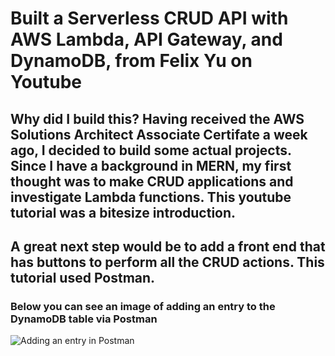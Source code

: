 # Built a Serverless CRUD API with AWS Lambda, API Gateway, and DynamoDB, from Felix Yu on Youtube

## Why did I build this? Having received the AWS Solutions Architect Associate Certifate a week ago, I decided to build some actual projects. Since I have a background in MERN, my first thought was to make CRUD applications and investigate Lambda functions. This youtube tutorial was a bitesize introduction.

## A great next step would be to add a front end that has buttons to perform all the CRUD actions. This tutorial used Postman.

### Below you can see an image of adding an entry to the DynamoDB table via Postman

<img src="/images/20220529_221319.jpg"
    alt="Adding an entry in Postman"
    style="float: left; margin-right: 10px;"
/>
